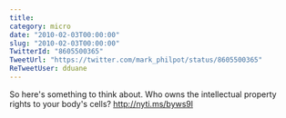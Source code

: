 ```yaml
---
title: 
category: micro
date: "2010-02-03T00:00:00"
slug: "2010-02-03T00:00:00"
TwitterId: "8605500365"
TweetUrl: "https://twitter.com/mark_philpot/status/8605500365"
ReTweetUser: dduane
---
```


<i class="fa fa-retweet" aria-hidden="true"></i> So here's something to think
about. Who owns the intellectual property rights to your body's cells?
http://nyti.ms/byws9l

